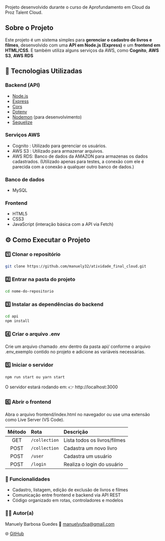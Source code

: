 Projeto desenvolvido durante o curso de Aprofundamento em Cloud da Proz Talent Cloud.

## Sobre o Projeto
Este projeto é um sistema simples para **gerenciar o cadastro de livros e filmes**, desenvolvido com uma **API em Node.js (Express)** e um **frontend em HTML/CSS**. E também utiliza alguns serviços da AWS, como **Cognito**, **AWS S3**, **AWS RDS**

## 🚀 Tecnologias Utilizadas
### Backend (API)
- [Node.js](https://nodejs.org/)
- [Express](https://expressjs.com/)
- [Cors](https://www.npmjs.com/package/cors)
- [Dotenv](https://www.npmjs.com/package/dotenv)
- [Nodemon](https://www.npmjs.com/package/nodemon) (para desenvolvimento)
- [Sequelize](https://sequelize.org/)

### Serviços AWS
- Cognito : Utilizado para gerenciar os usuários.
- AWS S3 :  Utilizado para armazenar arquivos.
- AWS RDS:  Banco de dados da AMAZON para armazenas os dados cadastrados. (Utilizado apenas para testes, a conexão com ele é parecida com a conexão a qualquer outro banco de dados.)

### Banco de dados
- MySQL

### Frontend
- HTML5
- CSS3
- JavaScript (interação básica com a API via Fetch)

## ⚙️ Como Executar o Projeto

### 1️⃣ Clonar o repositório
```bash
git clone https://github.com/manuely32/atividade_final_cloud.git
```
### 2️⃣ Entrar na pasta do projeto
```bash
cd nome-do-repositorio
```
### 3️⃣ Instalar as dependências do backend
```bash
cd api
npm install
```
### 4️⃣ Criar o arquivo .env

Crie um arquivo chamado .env dentro da pasta api/ conforme o arquivo .env_exemplo contido no projeto e adicione as variáveis necessárias.

### 5️⃣ Iniciar o servidor
```bash
npm run start ou yarn start
```
O servidor estará rodando em:
👉 http://localhost:3000

### 6️⃣ Abrir o frontend

Abra o arquivo frontend/index.html no navegador ou use uma extensão como Live Server (VS Code).

| Método | Rota      | Descrição              |
| :----: | :-------- | :--------------------- |
|   GET  | `/collection` | Lista todos os livros/filmes  |
|  POST  | `/collection` | Cadastra um novo livro |
|  POST  | `/user` | Cadastra um usuário  |
|  POST  | `/login` | Realiza o login do usuário |

### 🧠 Funcionalidades
- Cadastro, listagem, edição de exclusão de livros e filmes
- Comunicação entre frontend e backend via API REST
- Código organizado em rotas, controladores e modelos

### 👩‍💻 Autor(a)

Manuely Barbosa Guedes
📧 manuelyufpa@gmail.com

🌐 [GitHub](https://github.com/manuely32)
